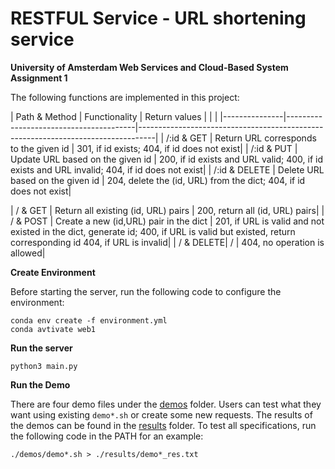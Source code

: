 # RESTFUL Service - URL shortening service

**University of Amsterdam Web Services and Cloud-Based System Assignment 1**

The following functions are implemented in this project:

| Path & Method | Functionality                          | Return values                                                                    |   |   |
|---------------|----------------------------------------|----------------------------------------------------------------------------------|
| /:id & GET    | Return URL corresponds to the given id | 301, if id exists;
                                                           404, if id does not exist|
| /:id & PUT    | Update URL based on the given id       | 200, if id exists and URL valid; 
                                                           400, if id exists and URL invalid; 
                                                           404, if id does not exist| 
| /:id & DELETE | Delete URL based on the given id       | 204, delete the (id, URL) from the dict;
                                                           404, if id does not exist|

| / & GET | Return all existing (id, URL) pairs          | 200, return all (id, URL) pairs|
| / & POST | Create a new (id,URL) pair in the dict      | 201, if URL is valid and not existed in the dict, generate id;
                                                           400, if URL is valid but existed, return corresponding id
                                                           404, if URL is invalid|
| / & DELETE| /       | 404, no operation is allowed|


**Create Environment**

Before starting the server, run the following code to configure the environment:
```
conda env create -f environment.yml
conda avtivate web1
```

**Run the server**

 ```
 python3 main.py
 ```


**Run the Demo** 

There are four demo files under the [demos](https://github.com/BerryC-VU/WSCB_Assign1/tree/main/demos) folder. Users can test what they want using existing `demo*.sh` or create some new requests. The results of the demos can be found in the [results](https://github.com/BerryC-VU/WSCB_Assign1/tree/main/results) folder.
To test all specifications, run the following code in the PATH  for an example:
```
./demos/demo*.sh > ./results/demo*_res.txt
```
